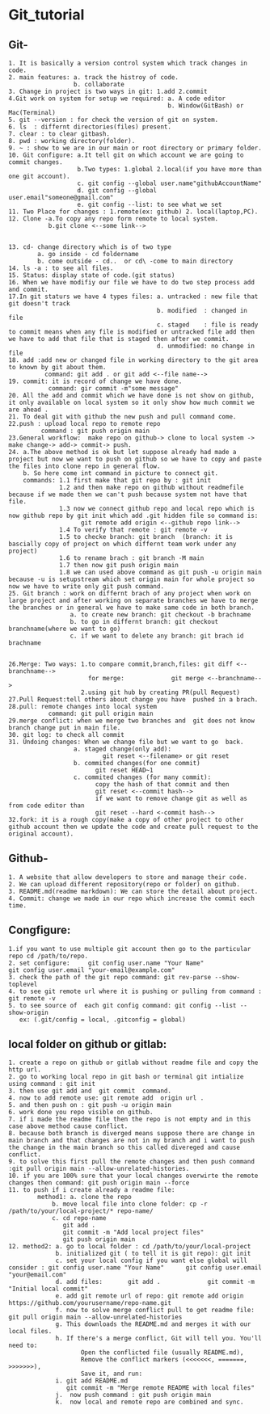 # Git_tutorial
## Git-
    1. It is basically a version control system which track changes in code. 
    2. main features: a. track the histroy of code.
                      b. collaborate  
    3. Change in project is two ways in git: 1.add 2.commit  
    4.Git work on system for setup we required: a. A code editor 
                                                b. Window(GitBash) or Mac(Terminal)
    5. git --version : for check the version of git on system.
    6. ls  : differnt directories(files) present.
    7. clear : to clear gitbash.
    8. pwd : working directory(folder).
    9. ~ : show to we are in our main or root directory or primary folder.
    10. Git configure: a.It tell git on which account we are going to commit changes.
                       b.Two types: 1.global 2.local(if you have more than one git account).
                       c. git config --global user.name"githubAccountName"
                       d. git config --global user.email"someone@gmail.com"
                       e. git config --list: to see what we set 
    11. Two Place for changes : 1.remote(ex: github) 2. local(laptop,PC).
    12. Clone -a.To copy any repo form remote to local system.
               b.git clone <--some link-->

   
    13. cd- change directory which is of two type 
            a. go inside - cd foldername
            b. come outside - cd..  or cd\ -come to main directory
    14. ls -a : to see all files.
    15. Status: display state of code.(git status)
    16. When we have modifiy our file we have to do two step process add and commit.
    17.In git staturs we have 4 types files: a. untracked : new file that git doesn't track
                                             b. modified  : changed in file
                                             c. staged    : file is ready to commit means when any file is modified or untracked file add then we have to add that file that is staged then after we commit.
                                             d. unmodified: no change in file
    18. add :add new or changed file in working directory to the git area to known by git about them.
              command: git add . or git add <--file name-->
    19. commit: it is record of change we have done.
               command: gir commit -m"some message"
    20. All the add and commit which we have done is not show on github, it only available on local system so it only show how much commit we are ahead .
    21. To deal git with github the new push and pull command come.
    22.push : upload local repo to remote repo
             command : git push origin main
    23.General workflow:  make repo on github-> clone to local system -> make change-> add-> commit-> push.
    24. a.The above method is ok but let suppose already had made a project but now we want to push on github so we have to copy and paste the files into clone repo in general flow.
        b. So here come int command in picture to connect git.
        commands: 1.1 first make that git repo by : git init
                  1.2 and then make repo on github without readmefile because if we made then we can't push because system not have that file.
                  1.3 now we connect github repo and local repo which is now github repo by git init which add .git hidden file so command is:
                        git remote add origin <--github repo link-->
                  1.4 To verify that remote : git remote -v
                  1.5 to checke branch: git branch  (branch: it is bascially copy of project on which differnt team work under any project)
                  1.6 to rename brach : git branch -M main
                  1.7 then now git push origin main 
                  1.8 we can used above command as git push -u origin main because -u is setupstream which set origin main for whole project so now we have to write only git push command.
    25. Git branch : work on differnt brach of any project when work on large project and after working on separate branches we have to merge the branches or in general we have to make same code in both branch.
                     a. to create new branch: git checkout -b brachname
                     b. to go in differnt branch: git checkout branchname(where we want to go)
                     c. if we want to delete any branch: git brach id brachname


    26.Merge: Two ways: 1.to compare commit,branch,files: git diff <--branchname--> 
                          for merge:             git merge <--branchname-->
                        2.using git hub by creating PR(pull Request)
    27.Pull Request:tell others about change you have  pushed in a brach.
    28.pull: remote changes into local system
               command: git pull origin main
    29.merge conflict: when we merge two branches and  git does not know branch change put in main file.
    30. git log: to check all commit
    31. Undoing changes: When we change file but we want to go  back.
                      a. staged change(only add):
                              git reset <--filename> or git reset
                      b. commited changes(for one commit)
                            git reset HEAD~1
                      c. commited changes (for many commit):
                            copy the hash of that commit and then
                            git reset <--commit hash-->
                            if we want to remove change git as well as from code editor than
                            git reset --hard <-commit hash-->
    32.fork: it is a rough copy(make a copy of other project to other github account then we update the code and create pull request to the original account).
                         

    
    
    
## Github-
    1. A website that allow developers to store and manage their code.
    2. We can upload different repository(repo or folder) on github.  
    3. README.md(readme markdown): We can store the detail about project.
    4. Commit: change we made in our repo which increase the commit each time.
    
## Congfigure:
    1.if you want to use multiple git account then go to the particular repo cd /path/to/repo.
    2. set configure:     git config user.name "Your Name"                   git config user.email "your-email@example.com"
    3. check the path of the git repo command: git rev-parse --show-toplevel
    4. to see git remote url where it is pushing or pulling from command : git remote -v
    5. to see source of  each git config command: git config --list --show-origin
       ex: (.git/config = local, .gitconfig = global)

## local folder on github or gitlab:
    1. create a repo on github or gitlab without readme file and copy the http url.
    2. go to working local repo in git bash or terminal git intialize using command : git init
    3. then use git add and  git commit  command.
    4. now to add remote use: git remote add  origin url .
    5. and then push on : git push -u origin main
    6. work done you repo visible on github.
    7. if i made the readme file then the repo is not empty and in this case above method cause conflict.
    8. because both branch is diverged means suppose there are change in main branch and that changes are not in my branch and i want to push the change in the main branch so this called divereged and cause conflict.
    9. to solve this first pull the remote changes and then push command :git pull origin main --allow-unrelated-histories.
    10. if you are 100% sure that your local changes overwirte the remote changes then command: git push origin main --force
    11. to push if i create already a readme file:
            method1: a. clone the repo
                b. move local file into clone folder: cp -r /path/to/your/local-project/* repo-name/
                c. cd repo-name
                   git add .
                   git commit -m "Add local project files"
                   git push origin main
    12. method2: a. go to local folder : cd /path/to/your/local-project
                 b. initialized git ( to tell it is git repo): git init
                 c. set your local config if you want else global will consider : git config user.name "Your Name"      git config user.email "your@email.com"
                 d. add files:       git add .             git commit -m "Initial local commit"
                 e. add git remote url of repo: git remote add origin https://github.com/yourusername/repo-name.git
                 f. now to solve merge conflict pull to get readme file:  git pull origin main --allow-unrelated-histories
                 g. This downloads the README.md and merges it with our local files.
                 h. If there's a merge conflict, Git will tell you. You'll need to:
                        Open the conflicted file (usually README.md), 
                        Remove the conflict markers (<<<<<<<, =======, >>>>>>>),
                        Save it, and run:
                 i. git add README.md
                    git commit -m "Merge remote README with local files"
                 j.  now push command : git push origin main
                 k.  now local and remote repo are combined and sync.


                



    
